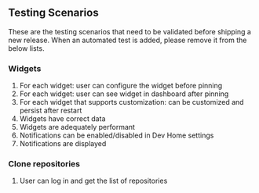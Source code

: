 ## Testing Scenarios
These are the testing scenarios that need to be validated before shipping a new release.  When an automated test is added, please remove it from the below lists.


### Widgets
1. For each widget: user can configure the widget before pinning
1. For each widget: user can see widget in dashboard after pinning
1. For each widget that supports customization: can be customized and persist after restart
1. Widgets have correct data
1. Widgets are adequately performant
1. Notifications can be enabled/disabled in Dev Home settings
1. Notifications are displayed

### Clone repositories
1. User can log in and get the list of repositories